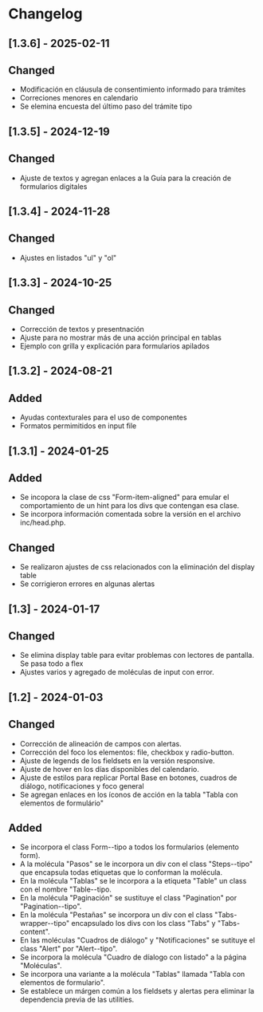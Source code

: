 # Changelog


## [1.3.6] - 2025-02-11
## Changed
- Modificación en cláusula de consentimiento informado para trámites
- Correciones menores en calendario
- Se elemina encuesta del último paso del trámite tipo

## [1.3.5] - 2024-12-19
## Changed
- Ajuste de textos y agregan enlaces a la Guía para la creación de formularios digitales


## [1.3.4] - 2024-11-28
## Changed
- Ajustes en listados "ul" y "ol"

## [1.3.3] - 2024-10-25
## Changed
- Corrección de textos y presentnación
- Ajuste para no mostrar más de una acción principal en tablas
- Ejemplo con grilla y explicación para formularios apilados

## [1.3.2] - 2024-08-21
## Added
- Ayudas contexturales para el uso de componentes
- Formatos permimitidos en input file

## [1.3.1] - 2024-01-25

## Added
- Se incopora la clase de css "Form-item-aligned" para emular el comportamiento de un hint para los divs que contengan esa clase.
- Se incorpora información comentada sobre la versión en el archivo inc/head.php.

## Changed
- Se realizaron ajustes de css relacionados con la eliminación del display table
- Se corrigieron errores en algunas alertas


## [1.3] - 2024-01-17

## Changed
- Se elimina display table para evitar problemas con lectores de pantalla. Se pasa todo a flex
- Ajustes varios y agregado de moléculas de input con error.

## [1.2] - 2024-01-03

## Changed
- Corrección de alineación de campos con alertas.
- Corrección del foco los elementos: file, checkbox y radio-button.
- Ajuste de legends de los fieldsets en la versión responsive.
- Ajuste de hover en los días disponibles del calendario.
- Ajuste de estilos para replicar Portal Base en botones, cuadros de diálogo, notificaciones y foco general
- Se agregan enlaces en los íconos de acción en la tabla "Tabla con elementos de formulário"

## Added
- Se incorpora el class Form--tipo a todos los formularios (elemento form).
- A la molécula "Pasos" se le incorpora un div con el class "Steps--tipo" que encapsula todas etiquetas que lo conforman la molécula.
- En la molécula "Tablas" se le incorpora a la etiqueta "Table" un class con el nombre "Table--tipo.
- En la molécula "Paginación" se sustituye el class "Pagination" por "Pagination--tipo".
- En la molécula "Pestañas" se incorpora un div con el class "Tabs-wrapper--tipo" encapsulado los divs con los class "Tabs" y "Tabs-content".
- En las moléculas "Cuadros de diálogo" y "Notificaciones" se sutituye el class "Alert" por "Alert--tipo".
- Se incorpora la molécula "Cuadro de díalogo con listado" a la página "Moléculas".
- Se incorpora una variante a la molécula "Tablas" llamada "Tabla con elementos de formulario".
- Se establece un márgen común a los fieldsets y alertas pera eliminar la dependencia previa de las utilities.